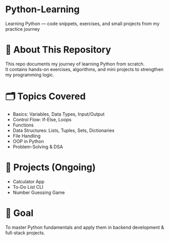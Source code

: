 # Python-Learning
Learning Python — code snippets, exercises, and small projects from my practice journey

# 📌 About This Repository
This repo documents my journey of learning Python from scratch.  
It contains hands-on exercises, algorithms, and mini projects to strengthen my programming logic.

# 🗂 Topics Covered
- Basics: Variables, Data Types, Input/Output
- Control Flow: If-Else, Loops
- Functions
- Data Structures: Lists, Tuples, Sets, Dictionaries
- File Handling
- OOP in Python
- Problem-Solving & DSA

# 📂 Projects (Ongoing)
- Calculator App
- To-Do List CLI
- Number Guessing Game

# 🚀 Goal
To master Python fundamentals and apply them in backend development & full-stack projects.

